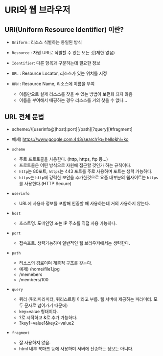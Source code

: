 # URI와 웹 브라우저

## URI(Uniform Resource Identifier) 이란?
* ```Uniform```   : 리소스 식별하는 통일된 방식
* ```Resource```  : 자원 URI로 식별할 수 있는 모든 것(제한 없음)
* ```Identifier```: 다른 항목과 구분하는데 필요한 정보

* ```URL``` : Resource Locator, 리소스가 있는 위치를 지정
* ```URN``` : Resource Name, 리소스에 이름을 부여
  * 이름만으로 실제 리소스를 찾을 수 있는 방법이 보편화 되지 않음
  * 이름을 부여해서 매핑하는 경우 리소스를 거의 찾을 수 없다...

## URL 전체 문법
* scheme://[userinfo@]host[:port][/path][?query][#fragment]
* 예제) https://www.google.com:443/search?q=hello&hl=ko

* ```scheme```
  * 주로 프로토콜을 사용한다. (http, https, ftp 등...)
  * 프로토콜은 어떤 방식으로 자원에 접근할 것인가 하는 규칙이다.
  * ```http```는 80포트, ```https```는 443 포트를 주로 사용하며 포트는 생략 가능하다.
  * ```https```는 ```http```에 강력한 보안을 추가한것으로 요즘 대부분의 웹사이트는 ```https```를 사용한다.(HTTP Secure)

* ```userinfo```
  * URL에 사용자 정보를 포함해 인증할 때 사용하는데 거의 사용하지 않는다.
  
* ```host```
  * 호스트명. 도메인명 또는 IP 주소를 직접 사용 가능하다.

* ```port```
  * 접속포트. 생략가능하며 일반적인 웹 브라우저에서는 생략한다.

* ```path```
  * 리소스의 경로이며 계층적 구조를 갖는다.
  * 예제) /home/file1.jpg
  * /memebers
  * /members/100

* ```query```
  * 쿼리 (쿼리파라미터, 쿼리스트링 이라고 부름. 웹 서버에 제공하는 파라미터. 모두 문자로 넘어가기 때문에)
  * key=value 형태이다.
  * ?로 시작하고 &로 추가 가능하다.
  * ?key1=value1&key2=value2
  
* ```fragment```
  * 잘 사용하지 않음.
  * html 내부 북마크 등에 사용하며 서버에 전송하는 정보는 아니다.